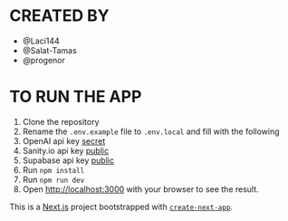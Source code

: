 # CREATED BY

- @Laci144
- @Salat-Tamas
- @progenor

# TO RUN THE APP

1. Clone the repository
2. Rename the `.env.example` file to `.env.local` and fill with the following
3. OpenAI api key [secret](https://openai.com/)
4. Sanity.io api key [public](https://www.sanity.io/)
5. Supabase api key [public](https://supabase.io/)
6. Run `npm install`
7. Run `npm run dev`
8. Open [http://localhost:3000](http://localhost:3000) with your browser to see the result.

This is a [Next.js](https://nextjs.org/) project bootstrapped with [`create-next-app`](https://github.com/vercel/next.js/tree/canary/packages/create-next-app).
